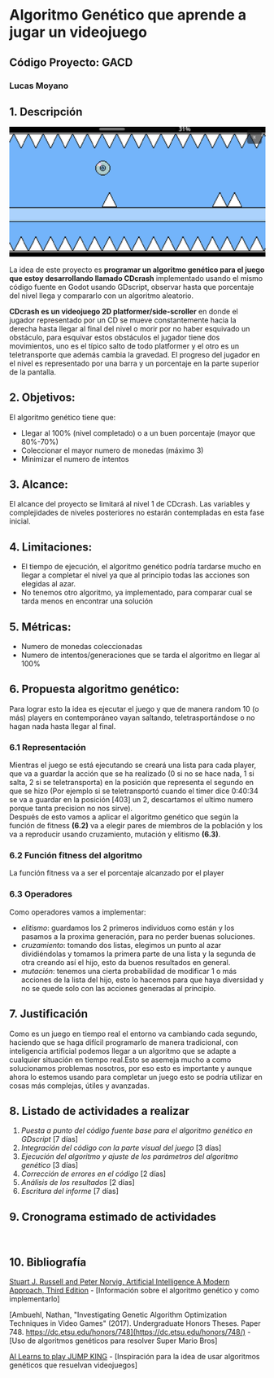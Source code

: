 # Algoritmo Genético que aprende a jugar un videojuego

## Código Proyecto: GACD

### Lucas Moyano

## 1. Descripción
![](imgs/CDcrashScreen.png)

La idea de este proyecto es **programar un algoritmo genético para el juego que estoy desarrollando llamado CDcrash** implementado usando el mismo código fuente en Godot usando GDscript, observar hasta que porcentaje del nivel llega y compararlo con un algoritmo aleatorio.

**CDcrash es un videojuego 2D platformer/side-scroller** en donde el jugador representado por un CD se mueve constantemente hacia la derecha hasta llegar al final del nivel o morir por no haber esquivado un obstáculo, para esquivar estos obstáculos el jugador tiene dos movimientos, uno es el típico salto de todo platformer y el otro es un teletransporte que además cambia la gravedad. El progreso del jugador en el nivel es representado por una barra y un porcentaje en la parte superior de la pantalla.

## 2. Objetivos:

El algoritmo genético tiene que:

- Llegar al 100% (nivel completado) o a un buen porcentaje (mayor que 80%-70%)
- Coleccionar el mayor numero de monedas (máximo 3)
- Minimizar el numero de intentos

## 3. Alcance:

El alcance del proyecto se limitará al nivel 1 de CDcrash. Las variables y complejidades de niveles posteriores no estarán contempladas en esta fase inicial.

## 4. Limitaciones:

- El tiempo de ejecución, el algoritmo genético podría tardarse mucho en llegar a completar el nivel ya que al principio todas las acciones son elegidas al azar.
- No tenemos otro algoritmo, ya implementado, para comparar cual se tarda menos en encontrar una solución
	
## 5. Métricas:

- Numero de monedas coleccionadas
- Numero de intentos/generaciones que se tarda el algoritmo en llegar al 100%

## 6. Propuesta algoritmo genético:

Para lograr esto la idea es ejecutar el juego y que de manera random 10 (o más) players en contemporáneo vayan saltando, teletrasportándose o no hagan nada hasta llegar al final.

### 6.1 Representación

Mientras el juego se está ejecutando se creará una lista para cada player, que va a guardar la acción que se ha realizado (0 si no se hace nada, 1 si salta, 2 si se teletransporta) en la posición que representa el segundo en que se hizo (Por ejemplo si se teletransportó cuando el timer dice 0:40:34 se va a guardar en la posición [403] un 2, descartamos el ultimo numero porque tanta precision no nos sirve).  
Después de esto vamos a aplicar el algoritmo genético que según la función de fitness **(6.2)** va a elegir pares de miembros de la población y los va a reproducir usando cruzamiento, mutación y elitismo **(6.3)**.

### 6.2 Función fitness del algoritmo

La función fitness va a ser el porcentaje alcanzado por el player

### 6.3 Operadores

Como operadores vamos a implementar:

- *elitismo*: guardamos los 2 primeros individuos como están y los pasamos a la proxima generación, para no perder buenas soluciones.
- *cruzamiento*: tomando dos listas, elegimos un punto al azar dividiéndolas y tomamos la primera parte de una lista y la segunda de otra creando así el hijo, esto da buenos resultados en general.
- *mutación*: tenemos una cierta probabilidad de modificar 1 o más acciones de la lista del hijo, esto lo hacemos para que haya diversidad y no se quede solo con las acciones generadas al principio.

## 7. Justificación

Como es un juego en tiempo real el entorno va cambiando cada segundo, haciendo que se haga difícil programarlo de manera tradicional, con inteligencia artificial podemos llegar a un algoritmo que se adapte a cualquier situación en tiempo real.Esto se asemeja mucho a como solucionamos problemas nosotros, por eso esto es importante y aunque ahora lo estemos usando para completar un juego esto se podría utilizar en cosas más complejas, útiles y avanzadas.

## 8. Listado de actividades a realizar

1. *Puesta a punto del código fuente base para el algoritmo genético en GDscript* [7 días]
2. *Integración del código con la parte visual del juego* [3 días]
3. *Ejecución del algoritmo y ajuste de los parámetros del algoritmo genético* [3 días]
4. *Corrección de errores en el código* [2 días]
5. *Análisis de los resultados* [2 días]
6. *Escritura del informe*  [7 días]

## 9. Cronograma estimado de actividades

![]()

## 10. Bibliografía

[Stuart J. Russell and Peter Norvig, Artificial Intelligence A Modern Approach, Third Edition]() - [Información sobre el algoritmo genético y como implementarlo]

[Ambuehl, Nathan, "Investigating Genetic Algorithm Optimization Techniques in Video Games" (2017). Undergraduate Honors Theses. Paper 748. https://dc.etsu.edu/honors/748](https://dc.etsu.edu/honors/748/) - [Uso de algoritmos genéticos para resolver Super Mario Bros]

[AI Learns to play JUMP KING](https://youtu.be/DmQ4Dqxs0HI?si=SM80CKFyj_3gc2YN&t=66) - [Inspiración para la idea de usar algoritmos genéticos que resuelvan videojuegos]
